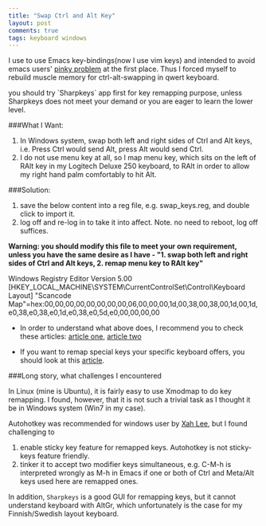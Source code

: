 ```yaml
---
title: "Swap Ctrl and Alt Key"
layout: post
comments: true
tags: keyboard windows
---
```



I use to use Emacs key-bindings(now I use vim keys) and intended to avoid emacs users' [pinky problem](http://ergoemacs.org/emacs/emacs_pinky.html) at the first place. Thus I forced myself to rebuild muscle memory for ctrl-alt-swapping in qwert keyboard.

<div class="message">
you should try `Sharpkeys` app first for key remapping purpose, unless Sharpkeys does not meet your demand or you are eager to learn the lower level.
</div>

###What I Want:
1. In Windows system, swap both left and right sides of Ctrl and Alt keys, i.e. Press Ctrl would send Alt, press Alt would send Ctrl.
2. I do not use menu key at all, so I map menu key, which sits on the left of RAlt key in my Logitech Deluxe 250 keyboard, to RAlt in order to allow my right hand palm comfortably to hit Alt.

###Solution:

1. save the below content into a reg file, e.g. swap_keys.reg, and double click to import it.
2. log off and re-log in to take it into affect. Note. no need to reboot, log off suffices.

**Warning: you should modify this file to meet your own requirement, unless you have the same desire as I have - "1. swap both left and right sides of Ctrl and Alt keys, 2. remap menu key to RAlt key"**
<div class="message">
Windows Registry Editor Version 5.00
 [HKEY_LOCAL_MACHINE\SYSTEM\CurrentControlSet\Control\Keyboard Layout]
 "Scancode Map"=hex:00,00,00,00,00,00,00,00,06,00,00,00,1d,00,38,00,38,00,1d,00,1d,e0,38,e0,38,e0,1d,e0,38,e0,5d,e0,00,00,00,00
</div>


* In order to understand what above does, I recommend you to check these articles:
[article one](http://www.northcode.com/blog.php/2007/07/25/Securing-Windows-For-Use-As-A-Kiosk),
[article two](http://www.howtogeek.com/howto/windows-vista/disable-caps-lock-key-in-windows-vista/)

* If you want to remap special keys your specific keyboard offers, you should look at this [article](http://www.win.tue.nl/~aeb/linux/kbd/scancodes-6.html).

###Long story, what challenges I encountered

In Linux (mine is Ubuntu), it is fairly easy to use Xmodmap to do key remapping. I found, however, that it is not such a trivial task as I thought it be in Windows system (Win7 in my case).

Autohotkey was recommended for windows user by [Xah Lee](http://xahlee.info/mswin/Windows_keybinding.html), but I found challenging to

1. enable sticky key feature for remapped keys. Autohotkey is not sticky-keys feature friendly.
2. tinker it to accept two modifier keys simultaneous, e.g. C-M-h is interpreted wrongly as M-h in Emacs if one or both of Ctrl and Meta/Alt keys used here are remapped ones.

In addition, `Sharpkeys` is a good GUI for remapping keys, but it cannot understand keyboard with AltGr, which unfortunately is the case for my Finnish/Swedish layout keyboard.
